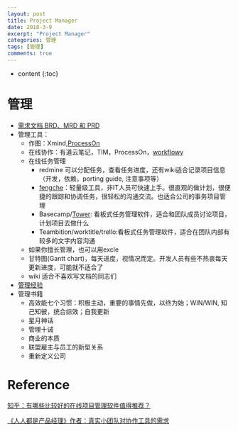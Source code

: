 ```yaml
---
layout: post
title: Project Manager
date: 2018-3-9
excerpt: "Project Manager"
categories: 管理
tags: [管理]
comments: true
---
```


* content
{:toc}


# 管理

- [需求文档 BRD、MRD 和 PRD](http://vivianking6855.github.io/2017/07/17/Manager-BRD-MRD-PRD/)
- 管理工具：
    - 作图：Xmind,[ProcessOn](https://www.processon.com/diagrams/new#temp-system)
    - 在线协作：有道云笔记，TIM，ProcessOn，[workflowy](https://workflowy.com/#)
    - 在线任务管理
        - redmine 可以分配任务，查看任务进度，还有wiki适合记录项目信息（开发，依赖，porting guide, 注意事项等）
        - [fengche](http://Fengche.co)：轻量级工具，非IT人员可快速上手。很直观的做计划，很便捷的跟踪和协调任务，很轻松的沟通交流。也适合公司的事务项目管理
        - Basecamp/[Tower](http://tower.im): 看板式任务管理软件，适合和团队成员讨论项目，计划项目去做什么
        - Teambition/worktitle/trello:看板式任务管理软件，适合在团队内部有较多的文字内容沟通
    - 如果你擅长管理，也可以用excle
    - 甘特图(Gantt chart)，每天进度，视情况而定。开发人员有些不热衷每天更新进度，可能就不适合了
    - wiki 适合不喜欢写文档的同志们
- [管理经验](http://vivianking6855.github.io/2017/03/31/Project-Experiences/)
- 管理书籍
    - 高效能七个习惯：积极主动，重要的事情先做，以终为始；WIN/WIN, 知己知彼，统合综效；自我更新
    - 星月神话
    - 管理十诫
    - 商业的本质
    - 联盟雇主与员工的新型关系
    - 重新定义公司


# Reference

[知乎：有哪些比较好的在线项目管理软件值得推荐？](https://www.zhihu.com/question/19590553)

[《人人都是产品经理》作者：真实小团队对协作工具的需求](http://www.yixieshi.com/20386.html)